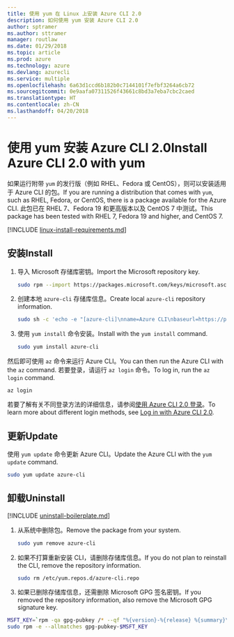 ```yaml
---
title: 使用 yum 在 Linux 上安装 Azure CLI 2.0
description: 如何使用 yum 安装 Azure CLI 2.0
author: sptramer
ms.author: sttramer
manager: routlaw
ms.date: 01/29/2018
ms.topic: article
ms.prod: azure
ms.technology: azure
ms.devlang: azurecli
ms.service: multiple
ms.openlocfilehash: 6a63d1ccd6b182b0c7144101f7efbf3264a6cb72
ms.sourcegitcommit: 0e9aafa07311526f43661c8bd3a7eba7cbc2caed
ms.translationtype: HT
ms.contentlocale: zh-CN
ms.lasthandoff: 04/20/2018
---
```

# <a name="install-azure-cli-20-with-yum"></a><span data-ttu-id="f7fc8-103">使用 yum 安装 Azure CLI 2.0</span><span class="sxs-lookup"><span data-stu-id="f7fc8-103">Install Azure CLI 2.0 with yum</span></span>

<span data-ttu-id="f7fc8-104">如果运行附带 `yum` 的发行版（例如 RHEL、Fedora 或 CentOS），则可以安装适用于 Azure CLI 的包。</span><span class="sxs-lookup"><span data-stu-id="f7fc8-104">If you are running a distribution that comes with `yum`, such as RHEL, Fedora, or CentOS, there is a package available for the Azure CLI.</span></span> <span data-ttu-id="f7fc8-105">此包已在 RHEL 7、Fedora 19 和更高版本以及 CentOS 7 中测试。</span><span class="sxs-lookup"><span data-stu-id="f7fc8-105">This package has been tested with RHEL 7, Fedora 19 and higher, and CentOS 7.</span></span>

[!INCLUDE [linux-install-requirements.md](includes/linux-install-requirements.md)]

## <a name="install"></a><span data-ttu-id="f7fc8-106">安装</span><span class="sxs-lookup"><span data-stu-id="f7fc8-106">Install</span></span>

1. <span data-ttu-id="f7fc8-107">导入 Microsoft 存储库密钥。</span><span class="sxs-lookup"><span data-stu-id="f7fc8-107">Import the Microsoft repository key.</span></span>

   ```bash
   sudo rpm --import https://packages.microsoft.com/keys/microsoft.asc
   ```

2. <span data-ttu-id="f7fc8-108">创建本地 `azure-cli` 存储库信息。</span><span class="sxs-lookup"><span data-stu-id="f7fc8-108">Create local `azure-cli` repository information.</span></span>

   ```bash
   sudo sh -c 'echo -e "[azure-cli]\nname=Azure CLI\nbaseurl=https://packages.microsoft.com/yumrepos/azure-cli\nenabled=1\ngpgcheck=1\ngpgkey=https://packages.microsoft.com/keys/microsoft.asc" > /etc/yum.repos.d/azure-cli.repo'
   ```

3. <span data-ttu-id="f7fc8-109">使用 `yum install` 命令安装。</span><span class="sxs-lookup"><span data-stu-id="f7fc8-109">Install with the `yum install` command.</span></span> 

   ```bash
   sudo yum install azure-cli
   ```

<span data-ttu-id="f7fc8-110">然后即可使用 `az` 命令来运行 Azure CLI。</span><span class="sxs-lookup"><span data-stu-id="f7fc8-110">You can then run the Azure CLI with the `az` command.</span></span> <span data-ttu-id="f7fc8-111">若要登录，请运行 `az login` 命令。</span><span class="sxs-lookup"><span data-stu-id="f7fc8-111">To log in, run the `az login` command.</span></span>

```azurecli
az login
```

<span data-ttu-id="f7fc8-112">若要了解有关不同登录方法的详细信息，请参阅[使用 Azure CLI 2.0 登录](authenticate-azure-cli.md)。</span><span class="sxs-lookup"><span data-stu-id="f7fc8-112">To learn more about different login methods, see [Log in with Azure CLI 2.0](authenticate-azure-cli.md).</span></span>

## <a name="update"></a><span data-ttu-id="f7fc8-113">更新</span><span class="sxs-lookup"><span data-stu-id="f7fc8-113">Update</span></span>

<span data-ttu-id="f7fc8-114">使用 `yum update` 命令更新 Azure CLI。</span><span class="sxs-lookup"><span data-stu-id="f7fc8-114">Update the Azure CLI with the `yum update` command.</span></span>

```bash
sudo yum update azure-cli
```

## <a name="uninstall"></a><span data-ttu-id="f7fc8-115">卸载</span><span class="sxs-lookup"><span data-stu-id="f7fc8-115">Uninstall</span></span>

[!INCLUDE [uninstall-boilerplate.md](includes/uninstall-boilerplate.md)]

1. <span data-ttu-id="f7fc8-116">从系统中删除包。</span><span class="sxs-lookup"><span data-stu-id="f7fc8-116">Remove the package from your system.</span></span>

   ```bash
   sudo yum remove azure-cli
   ```

2. <span data-ttu-id="f7fc8-117">如果不打算重新安装 CLI，请删除存储库信息。</span><span class="sxs-lookup"><span data-stu-id="f7fc8-117">If you do not plan to reinstall the CLI, remove the repository information.</span></span>

   ```bash
   sudo rm /etc/yum.repos.d/azure-cli.repo
   ```

3. <span data-ttu-id="f7fc8-118">如果已删除存储库信息，还需删除 Microsoft GPG 签名密钥。</span><span class="sxs-lookup"><span data-stu-id="f7fc8-118">If you removed the repository information, also remove the Microsoft GPG signature key.</span></span>

  ```bash
  MSFT_KEY=`rpm -qa gpg-pubkey /* --qf "%{version}-%{release} %{summary}\n" | grep Microsoft | awk '{print $1}'`
  sudo rpm -e --allmatches gpg-pubkey-$MSFT_KEY
  ```
